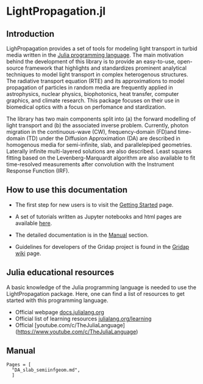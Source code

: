 # LightPropagation.jl

## Introduction

LighPropagation provides a set of tools for modeling light transport in turbid media written in the
[Julia programming language](https://julialang.org/).
The main motivation behind the development of this library is to provide an easy-to-use, open-source framework that highlights and standardizes prominent analytical techniques to model light transport in complex heterogenous structures. The radiative transport equation (RTE) and its approximations to model propagation of particles in random media are frequently applied in astrophysics, nuclear physics, biophotonics, heat transfer, computer graphics, and climate research. This package focuses on their use in biomedical optics with a focus on perfomance and stardization.

The library has two main components split into (a) the forward modelling of light transport and (b) the associated inverse problem. Currently, photon migration in the continuous-wave (CW), frequency-domain (FD)and time-domain (TD) under the Diffusion Approximation (DA) are described in homogenous media for semi-infinite, slab, and parallelepiped geometries. Laterally infinite multi-layered solutions are also described. Least squares fitting based on the Levenberg-Marquardt algorithm are also available to fit time-resolved measurements after convolution with the Instrument Response Function (IRF). 

## How to use this documentation

* The first step for new users is to visit the [Getting Started](@ref) page.

* A set of tutorials written as Jupyter notebooks and html pages are available [here](https://github.com/gridap/Tutorials).

* The detailed documentation is in the [Manual](@ref) section.

* Guidelines for developers of the Gridap project is found in the [Gridap wiki](https://github.com/gridap/Gridap.jl/wiki) page.

## Julia educational resources

A basic knowledge of the Julia programming language is needed to use the LightPropagation package.
Here, one can find a list of resources to get started with this programming language.

* Official webpage [docs.julialang.org](https://docs.julialang.org/)
* Official list of learning resources [julialang.org/learning](https://julialang.org/learning/)
* Official [youtube.com/c/TheJuliaLanguage] (https://www.youtube.com/c/TheJuliaLanguage)

## Manual

```@contents
Pages = [
  "DA_slab_semiinfgeom.md",
  ]
```

